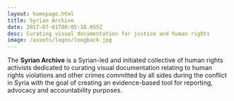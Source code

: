 ```yaml
---
layout: homepage.html
title: Syrian Archive
date: 2017-07-01T00:05:18.055Z
desc: Curating visual documentation for justice and human rights
image: /assets/logos/loogback.jpg
---
```


The **Syrian Archive** is a Syrian-led and initiated collective of human rights activists dedicated to curating visual documentation relating to human rights violations and other crimes committed by all sides during the conflict in Syria with the goal of creating an evidence-based tool for reporting, advocacy and accountability purposes.
